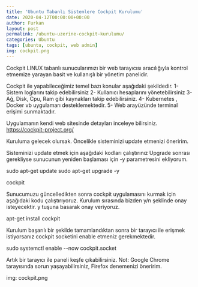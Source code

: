 ```yaml
---
title: 'Ubuntu Tabanlı Sistemlere Cockpit Kurulumu'
date: 2020-04-12T00:00:00+00:00
author: Furkan
layout: post
permalink: /ubuntu-uzerine-cockpit-kurulumu/
categories: Ubuntu
tags: [ubuntu, cockpit, web admin]
img: cockpit.png
---
```


Cockpit LINUX tabanlı sunucularımızı bir web tarayıcısı aracılığıyla kontrol etmemize yarayan basit ve kullanışlı bir yönetim panelidir.

Cockpit ile yapabileceğimiz temel bazı konular aşağıdaki şekildedir.
1- Sistem loglarını takip edebilirsiniz
2- Kullanıcı hesaplarını yönetebilirsiniz
3- Ağ, Disk, Cpu, Ram gibi kaynakları takip edebilirsiniz.
4- Kubernetes , Docker vb uygulamarı desteklemektedir.
5- Web arayüzünde terminal erişimi sunmaktadır.

Uygulamanın kendi web sitesinde detayları inceleye bilirsiniz.
https://cockpit-project.org/


Kuruluma gelecek olursak.
Öncelikle sisteminizi update etmenizi öneririm.

Sisteminizi update etmek için aşağıdaki kodları çalıştırınız
Upgrade sonrası gerekliyse sunucunun yeniden başlaması için -y parametresini ekliyorum.


sudo apt-get update
sudo apt-get upgrade -y


cockpit

Sunucumuzu güncelledikten sonra cockpit uygulamasını kurmak için aşağıdaki kodu çalıştırıyoruz.
Kurulum sırasında bizden y/n şeklinde onay isteyecektir.
y tuşuna basarak onay veriyoruz.
 
apt-get install cockpit
 

Kurulum başarılı bir şekilde tamamlandıktan sonra bir tarayıcı ile erişmek istiyorsanız cockpit socketini enable etmeniz gerekmektedir.
 
sudo systemctl enable --now cockpit.socket
 
Artık bir tarayıcı ile paneli keşfe çıkabilirsiniz.
Not: Google Chrome tarayısında sorun yaşayabilirsiniz, Firefox denemenizi öneririm.

img: cockpit.png

